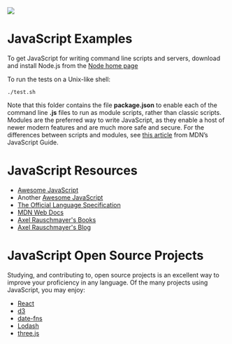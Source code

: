 <img src="https://raw.githubusercontent.com/rtoal/ple/main/docs/resources/javascript-logo-64.png">

# JavaScript Examples

To get JavaScript for writing command line scripts and servers, download and install Node.js from the [Node home page](https://nodejs.org)

To run the tests on a Unix-like shell:

```
./test.sh
```

Note that this folder contains the file **package.json** to enable each of the command line **.js** files to run as module scripts, rather than classic scripts. Modules are the preferred way to write JavaScript, as they enable a host of newer modern features and are much more safe and secure. For the differences between scripts and modules, see [this article](https://developer.mozilla.org/en-US/docs/Web/JavaScript/Guide/Modules) from MDN’s JavaScript Guide.

# JavaScript Resources

- [Awesome JavaScript](https://github.com/sorrycc/awesome-javascript)
- Another [Awesome JavaScript](https://js.libhunt.com/)
- [The Official Language Specification](https://www.ecma-international.org/publications-and-standards/standards/ecma-262/)
- [MDN Web Docs](https://developer.mozilla.org/en-US/docs/Web)
- [Axel Rauschmayer's Books](https://exploringjs.com/)
- [Axel Rauschmayer's Blog](http://www.2ality.com/)

# JavaScript Open Source Projects

Studying, and contributing to, open source projects is an excellent way to improve your proficiency in any language. Of the many projects using JavaScript, you may enjoy:

- [React](https://github.com/facebook/react)
- [d3](https://github.com/mbostock/d3)
- [date-fns](https://github.com/date-fns/date-fns)
- [Lodash](https://github.com/lodash/lodash)
- [three.js](https://github.com/mrdoob/three.js)
